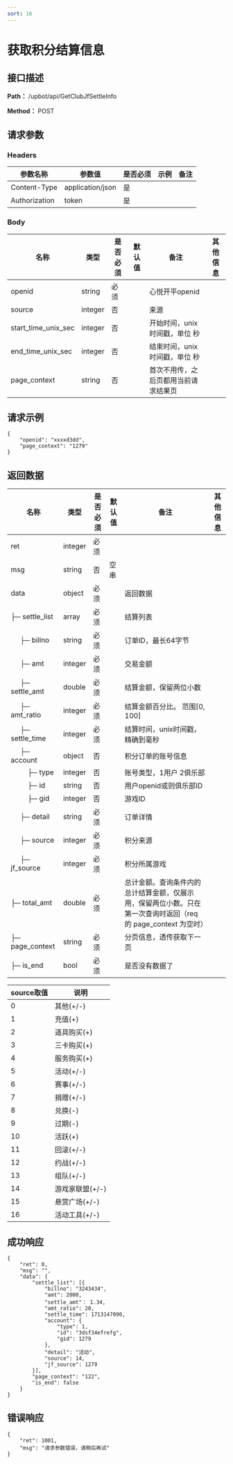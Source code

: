 ```yaml
---
sort: 16
---
```


# 获取积分结算信息

## 接口描述

**Path：** /upbot/api/GetClubJfSettleInfo

**Method：** POST


## 请求参数

### Headers

| 参数名称          | 参数值              | 是否必须 | 示例 | 备注 |
|---------------|------------------|------|----|----|
| Content-Type  | application/json | 是    |    |    |
| Authorization | token            | 是    |    |    |    |

### Body

| 名称                   |      类型      | 是否必须 | 默认值 | 备注                                           | 其他信息                                                 |
|------------------------|---------------|----------|-------|------------------------------------------------|---------------------------------------------------------|
| openid              |     string    |   必须   |       | 心悦开平openid                                        |                                                         |
| source              |     integer    |   否   |       |  来源                                        |                                                         |
| start_time_unix_sec              |     integer    |   否   |       |  开始时间，unix时间戳，单位 秒                                        |                                                         |
| end_time_unix_sec              |     integer    |   否   |       |  结束时间，unix时间戳，单位 秒                                        |                                                         |
| page_context        |     string    |   否   |       | 首次不用传，之后页都用当前请求结果页                                        |                                                         |

## 请求示例
```
{
    "openid": "xxxxd3dd",
    "page_context": "1279"
}
```

## 返回数据

|                名称              |           类型         | 是否必须 | 默认值 |       备注                                 |    其他信息     |
|----------------------------------|-----------------------|----------|-------|--------------------------------------------|----------------|
| ret                              |  integer              |   必须   |        |                                           |                |
| msg                              |  string               |    否    |  空串  |                                           |                |
| data                             |  object               |   必须   |        |     返回数据                              |               |
| ├─  settle_list                  |  array         |   必须   |        |  结算列表                          |               |
| &nbsp;&nbsp;&nbsp;&nbsp; ├─  billno  |  string    | 必须   |     | 订单ID，最长64字节     |          |
| &nbsp;&nbsp;&nbsp;&nbsp; ├─  amt  |   integer  | 必须   |     |   交易金额     |          |
| &nbsp;&nbsp;&nbsp;&nbsp; ├─  settle_amt  |   double  | 必须   |     |   结算金额，保留两位小数     |          |
| &nbsp;&nbsp;&nbsp;&nbsp; ├─  amt_ratio  |   integer  | 必须   |     |   结算金额百分比。  范围[0, 100]   |          |
| &nbsp;&nbsp;&nbsp;&nbsp; ├─  settle_time  |   integer  | 必须   |     |   结算时间，unix时间戳，精确到毫秒     |          |
| &nbsp;&nbsp;&nbsp;&nbsp; ├─  account  |   object  | 否   |     |   积分订单的账号信息     |          |
| &nbsp;&nbsp;&nbsp;&nbsp;&nbsp;&nbsp;&nbsp;&nbsp; ├─  type  |   integer  | 否   |     |   账号类型，1用户 2俱乐部     |          |
| &nbsp;&nbsp;&nbsp;&nbsp;&nbsp;&nbsp;&nbsp;&nbsp; ├─  id  |   string  | 否   |     |   用户openid或则俱乐部ID     |          |
| &nbsp;&nbsp;&nbsp;&nbsp;&nbsp;&nbsp;&nbsp;&nbsp; ├─  gid  |   integer  | 否   |     |   游戏ID     |          |
| &nbsp;&nbsp;&nbsp;&nbsp; ├─  detail  |   string  | 必须   |     |   订单详情     |          |
| &nbsp;&nbsp;&nbsp;&nbsp; ├─  source  |   integer  | 必须   |     |   积分来源     |          |
| &nbsp;&nbsp;&nbsp;&nbsp; ├─  jf_source  |   integer  | 必须   |     |   积分所属游戏     |          |
| ├─  total_amt                  |  double         |   必须   |        |  总计金额。查询条件内的总计结算金额，仅展示用，保留两位小数。只在第一次查询时返回（req 的 page_context 为空时）                          |               |
| ├─  page_context                  |  string         |   必须   |        |  分页信息，透传获取下一页                          |               |
| ├─  is_end                        |  bool         |   必须   |        |  是否没有数据了                          |               |


| source取值    | 说明    |
|----------------------|------------|
|  0	|其他(+/-)             |
 |  1	|充值(+)               |
 |  2	|道具购买(+)            |
 |  3	|三卡购买(+)            |
 |  4	|服务购买(+)            |
 |  5	|活动(+/-)             |
 |  6	|赛事(+/-)             |
 |  7	|捐赠(+/-)             |
 |  8	|兑换(-)               |
 |  9	|过期(-)               |
  | 10	|活跃(+)               |
  | 11	|回滚(+/-)             |
  | 12	|约战(+/-)             |
  | 13	|组队(+/-)             |
  | 14	|游戏家联盟(+/-)        |
  | 15	|悬赏广场(+/-)          |
  | 16	|活动工具(+/-)          |

## 成功响应
```
{
    "ret": 0,
    "msg": "",
    "data": {
        "settle_list": [{
            "billno": "3243434",
            "amt": 2000,
            "settle_amt"： 1.34,
            "amt_ratio": 20,
            "settle_time": 1713147090,
            "account": {
                "type": 1,
                "id": "3dsf34efrefg",
                "gid": 1279
            },
            "detail": "活动",
            "source": 14,
            "jf_source": 1279
        }],
        "page_context": "122",
        "is_end": false
    }
}
```

## 错误响应
```
{
    "ret": 1001,
    "msg": "请求参数错误，请稍后再试"
}
```

